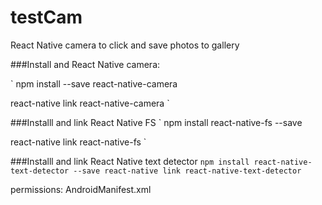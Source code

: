 # testCam
React Native camera to click and save photos to gallery



###Install and React Native camera:

 ` npm install --save react-native-camera

  react-native link react-native-camera `

###Installl and link React Native FS
  ` npm install react-native-fs --save

  react-native link react-native-fs `

###Installl and link React Native text detector
`npm install react-native-text-detector --save
react-native link react-native-text-detector `

permissions: AndroidManifest.xml
